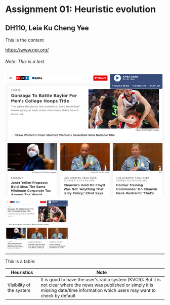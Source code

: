 # Assignment 01: Heuristic evolution 
## DH110, Leia Ku Cheng Yee

This is the content 

https://www.npr.org/

###### Note: This is a test

![NPR screen capture](NPRScreenCapture.png)

<img src="./NPRScreenCapture.png" width="200px">

---

This is a table:

| Heuristics | Note |
| ---------- | ---- |
| Visibility of the system | It is good to have the user's radio system (KVCR): But it is not clear where the news was published or simply it is missing date/time information which users may want to check by default|
